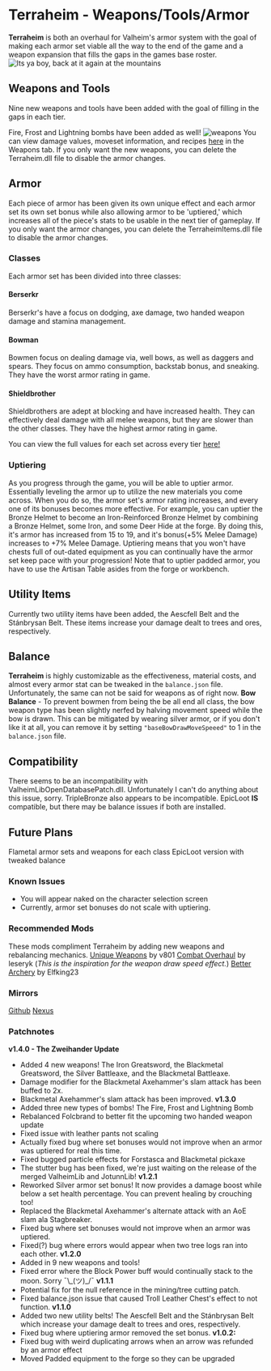 # Terraheim - Weapons/Tools/Armor
**Terraheim** is both an overhaul for Valheim's armor system with the goal of making each armor set viable all the way to the end of the game and a weapon expansion that fills the gaps in the games base roster. 
![Its ya boy, back at it again at the mountains](https://media.discordapp.net/attachments/610164117277245482/827282733658669056/unknown.png?width=960&height=540)
## Weapons and Tools
Nine new weapons and tools have been added with the goal of filling in the gaps in each tier.

Fire, Frost and Lightning bombs have been added as well!
![weapons](https://cdn.discordapp.com/attachments/610164117277245482/828743095369334864/Capture.PNG)
You can view damage values, moveset information, and recipes [here](https://docs.google.com/spreadsheets/d/1DlnnJOvorgCQ1k1e4lO5nF8M-QQpf7FZmO5bRj3mwLI/edit?usp=sharing) in the Weapons tab.
If you only want the new weapons, you can delete the Terraheim.dll file to disable the armor changes.
## Armor
Each piece of armor has been given its own unique effect and each armor set its own set bonus while also allowing armor to be 'uptiered,' which increases all of the piece's stats to be usable in the next tier of gameplay.
If you only want the armor changes, you can delete the TerraheimItems.dll file to disable the armor changes.
### Classes
Each armor set has been divided into three classes:
#### Berserkr
Berserkr's have a focus on dodging, axe damage, two handed weapon damage and stamina management. 

#### Bowman
Bowmen focus on dealing damage via, well bows, as well as daggers and spears. They focus on ammo consumption, backstab bonus, and sneaking. They have the worst armor rating in game.

#### Shieldbrother
Shieldbrothers are adept at blocking and have increased health. They can effectively deal damage with all melee weapons, but they are slower than the other classes. They have the highest armor rating in game.

You can view the full values for each set across every tier [here!](https://docs.google.com/spreadsheets/d/1DlnnJOvorgCQ1k1e4lO5nF8M-QQpf7FZmO5bRj3mwLI/edit?usp=sharing)

### Uptiering
As you progress through the game, you will be able to uptier armor. Essentially leveling the armor up to utilize the new materials you come across. When you do so, the armor set's armor rating increases, and every one of its bonuses becomes more effective.
For example, you can uptier the Bronze Helmet to become an Iron-Reinforced Bronze Helmet by combining a Bronze Helmet, some Iron, and some Deer Hide at the forge. By doing this, it's armor has increased from 15 to 19, and it's bonus(+5% Melee Damage) increases to +7% Melee Damage.
Uptiering means that you won't have chests full of out-dated equipment as you can continually have the armor set keep pace with your progression!
Note that to uptier padded armor, you have to use the Artisan Table asides from the forge or workbench.
## Utility Items
Currently two utility items have been added, the Aescfell Belt and the Stánbrysan Belt. These items increase your damage dealt to trees and ores, respectively.
## Balance
**Terraheim** is highly customizable as the effectiveness, material costs, and almost every armor stat can be tweaked in the `balance.json` file. Unfortunately, the same can not be said for weapons as of right now.
**Bow Balance** - To prevent bowmen from being the be all end all class, the bow weapon type has been slightly nerfed by halving movement speed while the bow is drawn. This can be mitigated by wearing silver armor, or if you don't like it at all, you can remove it by setting `"baseBowDrawMoveSpeeed"` to 1 in the `balance.json` file.
## Compatibility
There seems to be an incompatibility with ValheimLibOpenDatabasePatch.dll. Unfortunately I can't do anything about this issue, sorry.
TripleBronze also appears to be incompatible.
EpicLoot **IS** compatible, but there may be balance issues if both are installed.
## Future Plans
Flametal armor sets and weapons for each class
EpicLoot version with tweaked balance
### Known Issues
- You will appear naked on the character selection screen  
- Currently, armor set bonuses do not scale with uptiering.

### Recommended Mods
These mods compliment Terraheim by adding new weapons and rebalancing mechanics.
[Unique Weapons](https://www.nexusmods.com/valheim/mods/799) by v801
[Combat Overhaul](https://www.nexusmods.com/valheim/mods/591) by leseryk (*This is the inspiration for the weapon draw speed effect.*)
[Better Archery](https://www.nexusmods.com/valheim/mods/348?tab=description) by Elfking23

### Mirrors
[Github](https://github.com/DasSauerkraut/Terraheim)
[Nexus](https://www.nexusmods.com/valheim/mods/803?tab=description)

### Patchnotes
**v1.4.0 - The Zweihander Update**
- Added 4 new weapons! The Iron Greatsword, the Blackmetal Greatsword, the Silver Battleaxe, and the Blackmetal Battleaxe.
- Damage modifier for the Blackmetal Axehammer's slam attack has been buffed to 2x.
- Blackmetal Axehammer's slam attack has been improved.
**v1.3.0**
- Added three new types of bombs! The Fire, Frost and Lightning Bomb
- Rebalanced Folcbrand to better fit the upcoming two handed weapon update
- Fixed issue with leather pants not scaling
- Actually fixed bug where set bonuses would not improve when an armor was uptiered for real this time.
- Fixed bugged particle effects for Forstasca and Blackmetal pickaxe
- The stutter bug has been fixed, we're just waiting on the release of the merged ValheimLib and JotunnLib!
**v1.2.1**
- Reworked Silver armor set bonus! It now provides a damage boost while below a set health percentage. You can prevent healing by crouching too!
- Replaced the Blackmetal Axehammer's alternate attack with an AoE slam ala Stagbreaker.
- Fixed bug where set bonuses would not improve when an armor was uptiered.
- Fixed(?) bug where errors would appear when two tree logs ran into each other.
**v1.2.0**
- Added in 9 new weapons and tools!
- Fixed error where the Block Power buff would continually stack to the moon. Sorry ¯\\_(ツ)\_/¯
**v1.1.1**
- Potential fix for the null reference in the mining/tree cutting patch.
- Fixed balance.json issue that caused Troll Leather Chest's effect to not function.
**v1.1.0**
- Added two new utility belts! The Aescfell Belt and the Stánbrysan Belt which increase your damage dealt to trees and ores, respectively.
- Fixed bug where uptiering armor removed the set bonus.
**v1.0.2:**
- Fixed bug with weird duplicating arrows when an arrow was refunded by an armor effect
- Moved Padded equipment to the forge so they can be upgraded
